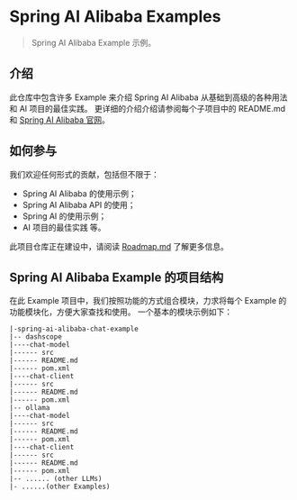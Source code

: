 # Spring AI Alibaba Examples

> Spring AI Alibaba Example 示例。

## 介绍

此仓库中包含许多 Example 来介绍 Spring AI Alibaba 从基础到高级的各种用法和 AI 项目的最佳实践。
更详细的介绍介绍请参阅每个子项目中的 README.md 和 [Spring AI Alibaba 官网](https://java2ai.com)。

## 如何参与

我们欢迎任何形式的贡献，包括但不限于：

- Spring AI Alibaba 的使用示例；
- Spring AI Alibaba API 的使用；
- Spring AI 的使用示例；
- AI 项目的最佳实践 等。

此项目仓库正在建设中，请阅读 [Roadmap.md](./Roadmap-zh.md) 了解更多信息。

## Spring AI Alibaba Example 的项目结构

在此 Example 项目中，我们按照功能的方式组合模块，力求将每个 Example 的功能模块化，方便大家查找和使用。
一个基本的模块示例如下：

```text
|-spring-ai-alibaba-chat-example
|-- dashscope
|----chat-model
|------ src
|------ README.md
|------ pom.xml
|----chat-client
|------ src
|------ README.md
|------ pom.xml
|-- ollama
|----chat-model
|------ src
|------ README.md
|------ pom.xml
|----chat-client
|------ src
|------ README.md
|------ pom.xml
|-- ...... (other LLMs)
|- ......(other Examples)
```
